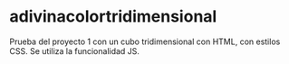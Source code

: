 # adivinacolortridimensional

Prueba del proyecto 1 con un cubo tridimensional con HTML, con estilos CSS.
Se utiliza la funcionalidad JS.
